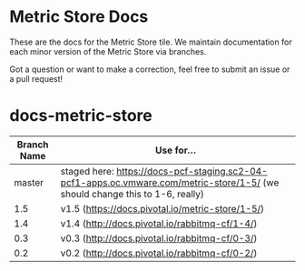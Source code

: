 # Metric Store Docs

These are the docs for the Metric Store tile. We maintain documentation for each minor version of the Metric Store via branches.

Got a question or want to make a correction, feel free to submit an issue or a pull request!

# docs-metric-store

| Branch Name| Use for… |
|------------| ---------|
| master     | staged here: https://docs-pcf-staging.sc2-04-pcf1-apps.oc.vmware.com/metric-store/1-5/ (we should change this to 1-6, really) |
| 1.5        | v1.5 (https://docs.pivotal.io/metric-store/1-5/)   |
| 1.4        | v1.4 (http://docs.pivotal.io/rabbitmq-cf/1-4/) |
| 0.3        | v0.3 (http://docs.pivotal.io/rabbitmq-cf/0-3/) |
| 0.2        | v0.2 (http://docs.pivotal.io/rabbitmq-cf/0-2/) |
